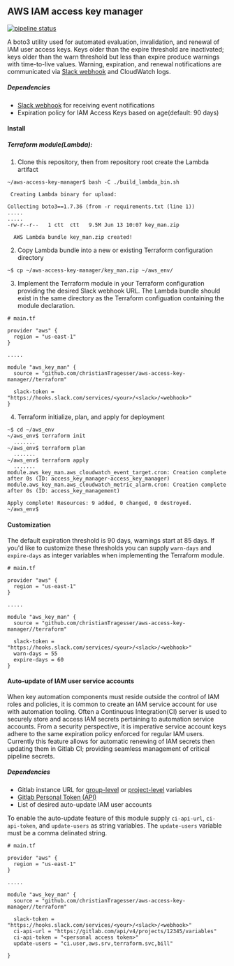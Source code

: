 ## AWS IAM access key manager
[![pipeline status](https://gitlab.com/christianTragesser/aws-access-key-manager/badges/master/pipeline.svg)](https://gitlab.com/christianTragesser/aws-access-key-manager/commits/master)

A boto3 utility used for automated evaluation, invalidation, and renewal of IAM user access keys.  Keys older than the expire threshold are inactivated; keys older than the warn threshold but less than expire produce warnings with time-to-live values.  Warning, expiration, and renewal notifications are communicated via [Slack webhook](https://api.slack.com/incoming-webhooks) and CloudWatch logs.

##### Dependencies
 * [Slack webhook](https://api.slack.com/incoming-webhooks) for receiving event notifications
 * Expiration policy for IAM Access Keys based on age(default: 90 days)

#### Install
##### Terraform module(Lambda):
1. Clone this repository, then from repository root create the Lambda artifact
```
~/aws-access-key-manager$ bash -C ./build_lambda_bin.sh

 Creating Lambda binary for upload:

Collecting boto3==1.7.36 (from -r requirements.txt (line 1))
.....
.....
-rw-r--r--   1 ctt  ctt   9.5M Jun 13 10:07 key_man.zip

  AWS Lambda bundle key_man.zip created!
```
2. Copy Lambda bundle into a new or existing Terraform configuration directory
```
~$ cp ~/aws-access-key-manager/key_man.zip ~/aws_env/
```
3. Implement the Terraform module in your Terraform configuration providing the desired Slack webhook URL. The Lambda bundle should exist in the same directory as the Terraform configuation containing the module declaration.
```
# main.tf

provider "aws" {
  region = "us-east-1"
}

.....

module "aws_key_man" {
  source = "github.com/christianTragesser/aws-access-key-manager//terraform"

  slack-token = "https://hooks.slack.com/services/<your>/<slack>/<webhook>"
}
```
4. Terraform initialize, plan, and apply for deployment
```
~$ cd ~/aws_env
~/aws_env$ terraform init
  .......
~/aws_env$ terraform plan
  .......
~/aws_env$ terraform apply
  .......
module.aws_key_man.aws_cloudwatch_event_target.cron: Creation complete after 0s (ID: access_key_manager-access_key_manager)
module.aws_key_man.aws_cloudwatch_metric_alarm.cron: Creation complete after 0s (ID: access_key_management)

Apply complete! Resources: 9 added, 0 changed, 0 destroyed.
~/aws_env$
```

#### Customization
The default expiration threshold is 90 days, warnings start at 85 days.  If you'd like to customize these thresholds you can supply `warn-days` and `expire-days` as integer variables when implementing the Terraform module.
```
# main.tf

provider "aws" {
  region = "us-east-1"
}

.....

module "aws_key_man" {
  source = "github.com/christianTragesser/aws-access-key-manager//terraform"

  slack-token = "https://hooks.slack.com/services/<your>/<slack>/<webhook>"
  warn-days = 55
  expire-days = 60
}
```

#### Auto-update of IAM user service accounts
When key automation components must reside outside the control of IAM roles and policies, it is common to create an IAM service account for use with automation tooling. Often a Continuous Integration(CI) server is used to securely store and access IAM secrets pertaining to automation service accounts.  From a security perspective, it is imperative service account keys adhere to the same expiration policy enforced for regular IAM users. Currently this feature allows for automatic renewing of IAM secrets then updating them in Gitlab CI; providing seamless management of critical pipeline secrets.

##### Dependencies
 * Gitlab instance URL for [group-level](https://docs.gitlab.com/ee/api/group_level_variables.html#doc-nav) or [project-level](https://docs.gitlab.com/ee/api/project_level_variables.html) variables
 * [Gitlab Personal Token (API)](https://docs.gitlab.com/ee/user/profile/personal_access_tokens.html#doc-nav)
 * List of desired auto-update IAM user accounts

 To enable the auto-update feature of this module supply `ci-api-url`, `ci-api-token`, and `update-users` as string variables.  The `update-users` variable must be a comma delinated string.
```
# main.tf

provider "aws" {
  region = "us-east-1"
}

.....

module "aws_key_man" {
  source = "github.com/christianTragesser/aws-access-key-manager//terraform"

  slack-token = "https://hooks.slack.com/services/<your>/<slack>/<webhook>"
  ci-api-url = "https://gitlab.com/api/v4/projects/12345/variables"
  ci-api-token = "<personal access token>"
  update-users = "ci.user,aws.srv,terraform.svc,bill"
  
}
```